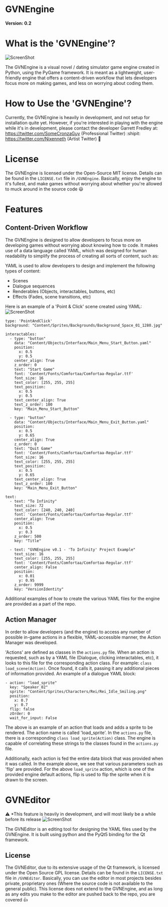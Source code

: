 # GVNEngine
**Version: 0.2**

# What is the 'GVNEngine'?
![ScreenShot](Progress_Examples/GVNEngine_v01_Dialogue_Scene.png?raw=true "GVNEngine Dialogue Scene")

The GVNEngine is a visual novel / dating simulator game engine created in Python, using the PyGame framework. It is meant as a lightweight, user-friendly engine that offers a content-driven workflow that lets developers focus more on making games, and less on worrying about coding them.

# How to Use the 'GVNEngine'?
Currently, the GVNEngine is heavily in development, and not setup for installation quite yet. However, if you're interested in playing with the engine while it's in development, please contact the developer Garrett Fredley at:<br/>
https://twitter.com/SomeCronzaGuy (Professional Twitter) :shipit: <br/>
https://twitter.com/Nixenneth (Artist Twitter) :art:

# License
The GVNEngine is licensed under the Open-Source MIT license. Details can be found in the `LICENSE.txt` file in `/GVNEngine`. Basically, enjoy the engine to it's fullest, and make games without worrying about whether you're allowed to muck around in the source code :smiley:

# Features

## Content-Driven Workflow
The GVNEngine is designed to allow developers to focus more on developing games without worrying about knowing how to code. It makes use of a data language called YAML, which was designed for human readability to simplify the process of creating all sorts of content, such as:

YAML is used to allow developers to design and implement the following types of content:
- Scenes
- Dialogue sequences
- Renderables (Objects, interactables, buttons, etc)
- Effects (Fades, scene transitions, etc)

Here is an example of a 'Point & Click' scene created using YAML:
![ScreenShot](Progress_Examples/GVNEngine_v02_Main_Menu_Scene_01.png?raw=true "GVNEngine Main Menu Scene")
```
type: 'PointAndClick'
background: "Content/Sprites/Backgrounds/Background_Space_01_1280.jpg"

interactables:
  - type: "button"
    data: "Content/Objects/Interface/Main_Menu_Start_Button.yaml"
    position:
      x: 0.5
      y: 0.5
    center_align: True
    z_order: 0
    text: "Start Game"
    font: 'Content/Fonts/Comfortaa/Comfortaa-Regular.ttf'
    font_size: 16
    text_color: [255, 255, 255]
    text_position:
      x: 0.5
      y: 0.5
    text_center_align: True
    text_z_order: 100
    key: "Main_Menu_Start_Button"
    
  - type: "button"
    data: "Content/Objects/Interface/Main_Menu_Exit_Button.yaml"
    position:
      x: 0.5
      y: 0.65
    center_align: True
    z_order: 0
    text: "Quit Game"
    font: 'Content/Fonts/Comfortaa/Comfortaa-Regular.ttf'
    font_size: 16
    text_color: [255, 255, 255]
    text_position:
      x: 0.5
      y: 0.65
    text_center_align: True
    text_z_order: 100
    key: "Main_Menu_Exit_Button"

text:
  - text: "To Infinity"
    text_size: 72
    text_color: [240, 240, 240]
    font: 'Content/Fonts/Comfortaa/Comfortaa-Regular.ttf'
    center_align: True
    position:
      x: 0.5
      y: 0.3
    z_order: 500
    key: "Title"

  - text: "GVNEngine v0.1 - 'To Infinity' Project Example"
    text_size: 16
    text_color: [255, 255, 255]
    font: 'Content/Fonts/Comfortaa/Comfortaa-Regular.ttf'
    center_align: False
    position:
      x: 0.01
      y: 0.95
    z_order: 9999
    key: "VersionIdentity"
```
Additional examples of how to create the various YAML files for the engine are provided as a part of the repo.

## Action Manager
In order to allow developers (and the engine) to access any number of possible in-game actions in a flexible, YAML-accessible manner, the Action Manager was developed.

'Actions' are defined as classes in the `actions.py` file. When an action is requested, such as by a YAML file (Dialogue, clicking interactables, etc), it looks to this file for the corresponding action class. For example: `class load_scene(Action)`. Once found, it calls it, passing it any additional pieces of information provided. An example of a dialogue YAML block:

```
- action: "load_sprite"
  key: "Speaker_02"
  sprite: "Content/Sprites/Characters/Rei/Rei_Idle_Smiling.png"
  position:
    x: 0.7
    y: 0.7
  flip: false
  zOrder: 0
  wait_for_input: False
```
The above is an example of an action that loads and adds a sprite to be rendered. The action name is called 'load_sprite'. In the `actions.py` file, there is a corresponding `class load_sprite(Action)` class. The engine is capable of correlating these strings to the classes found in the `actions.py` file. 

Additionally, each action is fed the entire data block that was provided when it was called. In the example above, we see that various parameters such as 'flip' are provided. For the above `load_sprite` action, which is one of the provided engine default actions, flip is used to flip the sprite when it is drawn to the screen.

# GVNEditor
:warning: *This feature is heavily in development, and will most likely be a while before its release
![ScreenShot](Progress_Examples/GVNEditor_v01_Interface.png?raw=true "GVNEditor Main Interface")

The GVNEditor is an editing tool for designing the YAML files used by the GVNEngine. It is built using python and the PyQt5 binding for the Qt framework. 

## License
The GVNEditor, due to its extensive usage of the Qt framework, is licensed under the Open Source GPL license. Details can be found in the `LICENSE.txt` file in `/GVNEditor`. Basically, you can use the editor in most projects besides private, proprietary ones (Where the source code is not available to the general public). This license does not extend to the GVNEngine, and as long as any edits you make to the editor are pushed back to the repo, you are covered :+1:
